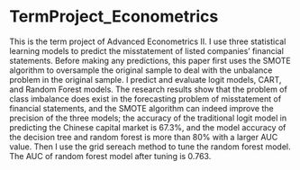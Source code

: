 # TermProject_Econometrics
This is the term project of Advanced Econometrics II. I use three statistical learning models to predict the misstatement of listed companies’ financial statements. Before making any predictions, this paper first uses the SMOTE algorithm to oversample the original sample to deal with the unbalance problem in the original sample. I predict and evaluate logit models, CART, and Random Forest models. The research results show that the problem of class imbalance does exist in the forecasting problem of misstatement of financial statements, and the SMOTE algorithm can indeed improve the precision of the three models; the accuracy of the traditional logit model in predicting the Chinese capital market is 67.3%, and the model accuracy of the decision tree and random forest is more than 80% with a larger AUC value. Then I use the grid sereach method to tune the random forest model. The AUC of random forest model after tuning is 0.763.
